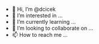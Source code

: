 - 👋 Hi, I’m @dcicek
- 👀 I’m interested in ...
- 🌱 I’m currently learning ...
- 💞️ I’m looking to collaborate on ...
- 📫 How to reach me ...

<!---
dcicek/dcicek is a ✨ special ✨ repository because its `README.md` (this file) appears on your GitHub profile.
You can click the Preview link to take a look at your changes.
--->
